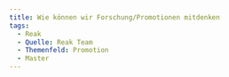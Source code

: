 ```yaml
---
title: Wie können wir Forschung/Promotionen mitdenken
tags:
  - Reak
  - Quelle: Reak Team
  - Themenfeld: Promotion
  - Master
---
```

